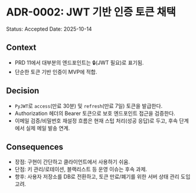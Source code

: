 # ADR-0002: JWT 기반 인증 토큰 채택

Status: Accepted
Date: 2025-10-14

## Context
- PRD 11에서 대부분의 엔드포인트는 🔒(JWT 필요)로 표기됨.
- 단순한 토큰 기반 인증이 MVP에 적합.

## Decision
- `PyJWT`로 `access`(만료 30분) 및 `refresh`(만료 7일) 토큰을 발급한다.
- Authorization 헤더의 Bearer 토큰으로 보호 엔드포인트 접근을 검증한다.
- 이메일 검증/비밀번호 재설정 흐름은 현재 스텁 처리(성공 응답)로 두고, 후속 단계에서 실제 메일 발송 연계.

## Consequences
- 장점: 구현이 간단하고 클라이언트에서 사용하기 쉬움.
- 단점: 키 관리/로테이션, 블랙리스트 등 운영 이슈는 후속 과제.
- 향후: 사용자 저장소를 DB로 전환하고, 토큰 만료/폐기를 위한 서버 상태 관리 도입 고려.

